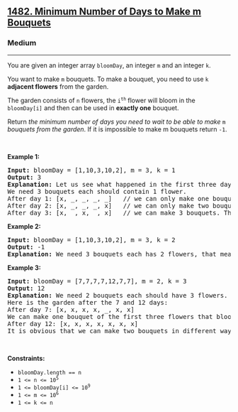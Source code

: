<h2><a href="https://leetcode.com/problems/minimum-number-of-days-to-make-m-bouquets/">1482. Minimum Number of Days to Make m Bouquets</a></h2><h3>Medium</h3><hr><div style="user-select: auto;"><p style="user-select: auto;">You are given an integer array <code style="user-select: auto;">bloomDay</code>, an integer <code style="user-select: auto;">m</code> and an integer <code style="user-select: auto;">k</code>.</p>

<p style="user-select: auto;">You want to make <code style="user-select: auto;">m</code> bouquets. To make a bouquet, you need to use <code style="user-select: auto;">k</code> <strong style="user-select: auto;">adjacent flowers</strong> from the garden.</p>

<p style="user-select: auto;">The garden consists of <code style="user-select: auto;">n</code> flowers, the <code style="user-select: auto;">i<sup style="user-select: auto;">th</sup></code> flower will bloom in the <code style="user-select: auto;">bloomDay[i]</code> and then can be used in <strong style="user-select: auto;">exactly one</strong> bouquet.</p>

<p style="user-select: auto;">Return <em style="user-select: auto;">the minimum number of days you need to wait to be able to make </em><code style="user-select: auto;">m</code><em style="user-select: auto;"> bouquets from the garden</em>. If it is impossible to make m bouquets return <code style="user-select: auto;">-1</code>.</p>

<p style="user-select: auto;">&nbsp;</p>
<p style="user-select: auto;"><strong style="user-select: auto;">Example 1:</strong></p>

<pre style="user-select: auto;"><strong style="user-select: auto;">Input:</strong> bloomDay = [1,10,3,10,2], m = 3, k = 1
<strong style="user-select: auto;">Output:</strong> 3
<strong style="user-select: auto;">Explanation:</strong> Let us see what happened in the first three days. x means flower bloomed and _ means flower did not bloom in the garden.
We need 3 bouquets each should contain 1 flower.
After day 1: [x, _, _, _, _]   // we can only make one bouquet.
After day 2: [x, _, _, _, x]   // we can only make two bouquets.
After day 3: [x, _, x, _, x]   // we can make 3 bouquets. The answer is 3.
</pre>

<p style="user-select: auto;"><strong style="user-select: auto;">Example 2:</strong></p>

<pre style="user-select: auto;"><strong style="user-select: auto;">Input:</strong> bloomDay = [1,10,3,10,2], m = 3, k = 2
<strong style="user-select: auto;">Output:</strong> -1
<strong style="user-select: auto;">Explanation:</strong> We need 3 bouquets each has 2 flowers, that means we need 6 flowers. We only have 5 flowers so it is impossible to get the needed bouquets and we return -1.
</pre>

<p style="user-select: auto;"><strong style="user-select: auto;">Example 3:</strong></p>

<pre style="user-select: auto;"><strong style="user-select: auto;">Input:</strong> bloomDay = [7,7,7,7,12,7,7], m = 2, k = 3
<strong style="user-select: auto;">Output:</strong> 12
<strong style="user-select: auto;">Explanation:</strong> We need 2 bouquets each should have 3 flowers.
Here is the garden after the 7 and 12 days:
After day 7: [x, x, x, x, _, x, x]
We can make one bouquet of the first three flowers that bloomed. We cannot make another bouquet from the last three flowers that bloomed because they are not adjacent.
After day 12: [x, x, x, x, x, x, x]
It is obvious that we can make two bouquets in different ways.
</pre>

<p style="user-select: auto;">&nbsp;</p>
<p style="user-select: auto;"><strong style="user-select: auto;">Constraints:</strong></p>

<ul style="user-select: auto;">
	<li style="user-select: auto;"><code style="user-select: auto;">bloomDay.length == n</code></li>
	<li style="user-select: auto;"><code style="user-select: auto;">1 &lt;= n &lt;= 10<sup style="user-select: auto;">5</sup></code></li>
	<li style="user-select: auto;"><code style="user-select: auto;">1 &lt;= bloomDay[i] &lt;= 10<sup style="user-select: auto;">9</sup></code></li>
	<li style="user-select: auto;"><code style="user-select: auto;">1 &lt;= m &lt;= 10<sup style="user-select: auto;">6</sup></code></li>
	<li style="user-select: auto;"><code style="user-select: auto;">1 &lt;= k &lt;= n</code></li>
</ul>
</div>